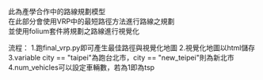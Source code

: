 此為產學合作中的路線規劃模型
<br>在此部分會使用VRP中的最短路徑方法進行路線之規劃
<br>並使用folium套件將規劃之路線進行視覺化

流程：
1.跑final_vrp.py即可產生最佳路徑與視覺化地圖
2.視覺化地圖以html儲存
3.variable city == "taipei"為跑台北市，city == "new_teipei"則為新北市
4.num_vehicles可以設定車輛數，若為1即為tsp